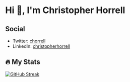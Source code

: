 # Hi :wave:, I'm Christopher Horrell

## Social

- Twitter: [chorrell](https://twitter.com/chorrell)
- LinkedIn: [christopherhorrell](https://www.linkedin.com/in/christopherhorrell/)

## :fire: My Stats

[![GitHub Streak](http://github-readme-streak-stats.herokuapp.com?user=chorrell&theme=vision-friendly-dark&hide_border=true&date_format=M%20j%5B%2C%20Y%5D)](https://git.io/streak-stats)
